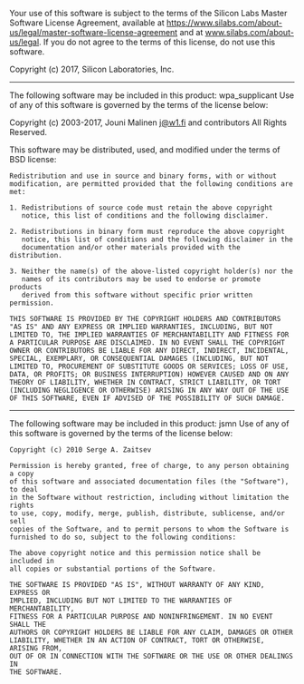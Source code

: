 Your use of this software is subject to the terms of the Silicon Labs Master Software License Agreement,
 available at https://www.silabs.com/about-us/legal/master-software-license-agreement 
 and at www.silabs.com/about-us/legal.
If you do not agree to the terms of this license, do not use this software.

Copyright (c) 2017, Silicon Laboratories, Inc.

-------------------------------------------------------------------------------
The following software may be included in this product: wpa_supplicant
Use of any of this software is governed by the terms of the license below: 

Copyright (c) 2003-2017, Jouni Malinen <j@w1.fi> and contributors
All Rights Reserved.


This software may be distributed, used, and modified under the terms of
BSD license:

    Redistribution and use in source and binary forms, with or without
    modification, are permitted provided that the following conditions are
    met:

    1. Redistributions of source code must retain the above copyright
       notice, this list of conditions and the following disclaimer.

    2. Redistributions in binary form must reproduce the above copyright
       notice, this list of conditions and the following disclaimer in the
       documentation and/or other materials provided with the distribution.

    3. Neither the name(s) of the above-listed copyright holder(s) nor the
       names of its contributors may be used to endorse or promote products
       derived from this software without specific prior written permission.

    THIS SOFTWARE IS PROVIDED BY THE COPYRIGHT HOLDERS AND CONTRIBUTORS
    "AS IS" AND ANY EXPRESS OR IMPLIED WARRANTIES, INCLUDING, BUT NOT
    LIMITED TO, THE IMPLIED WARRANTIES OF MERCHANTABILITY AND FITNESS FOR
    A PARTICULAR PURPOSE ARE DISCLAIMED. IN NO EVENT SHALL THE COPYRIGHT
    OWNER OR CONTRIBUTORS BE LIABLE FOR ANY DIRECT, INDIRECT, INCIDENTAL,
    SPECIAL, EXEMPLARY, OR CONSEQUENTIAL DAMAGES (INCLUDING, BUT NOT
    LIMITED TO, PROCUREMENT OF SUBSTITUTE GOODS OR SERVICES; LOSS OF USE,
    DATA, OR PROFITS; OR BUSINESS INTERRUPTION) HOWEVER CAUSED AND ON ANY
    THEORY OF LIABILITY, WHETHER IN CONTRACT, STRICT LIABILITY, OR TORT
    (INCLUDING NEGLIGENCE OR OTHERWISE) ARISING IN ANY WAY OUT OF THE USE
    OF THIS SOFTWARE, EVEN IF ADVISED OF THE POSSIBILITY OF SUCH DAMAGE.

-------------------------------------------------------------------------------
The following software may be included in this product: jsmn
Use of any of this software is governed by the terms of the license below: 

    Copyright (c) 2010 Serge A. Zaitsev

    Permission is hereby granted, free of charge, to any person obtaining a copy
    of this software and associated documentation files (the "Software"), to deal
    in the Software without restriction, including without limitation the rights
    to use, copy, modify, merge, publish, distribute, sublicense, and/or sell
    copies of the Software, and to permit persons to whom the Software is
    furnished to do so, subject to the following conditions:

    The above copyright notice and this permission notice shall be included in
    all copies or substantial portions of the Software.

    THE SOFTWARE IS PROVIDED "AS IS", WITHOUT WARRANTY OF ANY KIND, EXPRESS OR
    IMPLIED, INCLUDING BUT NOT LIMITED TO THE WARRANTIES OF MERCHANTABILITY,
    FITNESS FOR A PARTICULAR PURPOSE AND NONINFRINGEMENT. IN NO EVENT SHALL THE
    AUTHORS OR COPYRIGHT HOLDERS BE LIABLE FOR ANY CLAIM, DAMAGES OR OTHER
    LIABILITY, WHETHER IN AN ACTION OF CONTRACT, TORT OR OTHERWISE, ARISING FROM,
    OUT OF OR IN CONNECTION WITH THE SOFTWARE OR THE USE OR OTHER DEALINGS IN
    THE SOFTWARE.
